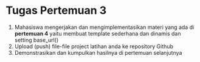 # Tugas Pertemuan 3

1. Mahasiswa mengerjakan dan mengimplementasikan materi
yang ada di **pertemuan 4** yaitu membuat template sederhana
dan dinamis dan setting base_url()
2. Upload (push) file-file project latihan anda ke repository
Github
3. Demonstrasikan dan kumpulkan hasilnya di pertemuan
selanjutnya
